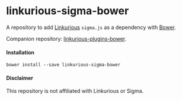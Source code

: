 # linkurious-sigma-bower

A repository to add [Linkurious](https://github.com/Linkurious/linkurious.js) `sigma.js` as a dependency with [Bower](https://bower.io/).

Companion repository: [linkurious-plugins-bower](https://github.com/tmoerman/linkurious-plugins-bower).

#### Installation
```
bower install --save linkurious-sigma-bower
```

#### Disclaimer
This repository is not affiliated with Linkurious or Sigma.